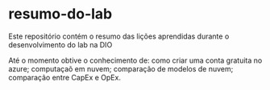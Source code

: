 # resumo-do-lab
Este repositório contém o resumo das lições aprendidas durante o desenvolvimento do lab na DIO

Até o momento obtive o conhecimento de: como criar uma conta gratuita no azure; computaçaõ em nuvem; comparação de modelos de nuvem; comparação entre CapEx e OpEx.
